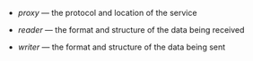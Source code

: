 - *proxy* &mdash; the protocol and location of the service


- *reader* &mdash; the format and structure of the data being received
- *writer* &mdash; the format and structure of the data being sent
